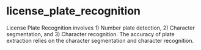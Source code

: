 # license_plate_recognition
License Plate Recognition involves  1) Number plate detection, 2) Character segmentation, and 3) Character recognition. The accuracy of plate extraction relies on the character segmentation and character recognition. 
